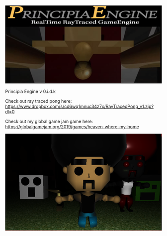 ![Old Screen](/Screenshots/ggg.png)

Principia Engine v 0.i.d.k

Check out ray traced pong here:
https://www.dropbox.com/s/cd6wq1mnuc34z7x/RayTracedPong_v1.zip?dl=0

Check out my global game jam game here:
https://globalgamejam.org/2019/games/heaven-where-my-home

![newer screen](/Screenshots/g4+yoG.png)



